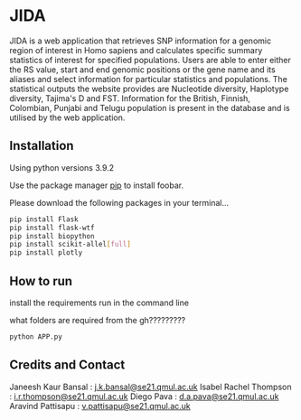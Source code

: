 # JIDA

JIDA is a web application that retrieves SNP information for a genomic region of interest in Homo sapiens and calculates specific summary statistics of interest for specified populations. Users are able to enter either the RS value, start and end genomic positions or the gene name and its aliases and select information for particular statistics and populations. The statistical outputs the website provides are Nucleotide diversity, Haplotype diversity, Tajima's D and FST. Information for the British, Finnish, Colombian, Punjabi and Telugu population is present in the database and is utilised by the web application. 

## Installation

Using python versions 3.9.2

Use the package manager [pip](https://pip.pypa.io/en/stable/) to install foobar.

Please download the following packages in your terminal...

```bash
pip install Flask
pip install flask-wtf
pip install biopython
pip install scikit-allel[full]
pip install plotly
```

## How to run
install the requirements 
run in the command line 

what folders are required from the gh?????????


```python
python APP.py
```


## Credits and Contact
Janeesh Kaur Bansal : j.k.bansal@se21.qmul.ac.uk
Isabel Rachel Thompson : i.r.thompson@se21.qmul.ac.uk
Diego Pava : d.a.pava@se21.qmul.ac.uk
Aravind Pattisapu : v.pattisapu@se21.qmul.ac.uk
